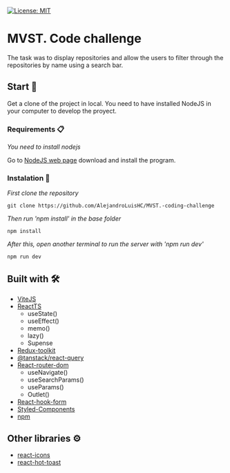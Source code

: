 [![License: MIT](https://img.shields.io/badge/License-MIT-yellow.svg)](https://opensource.org/licenses/MIT)
# MVST. Code challenge

The task was to display repositories and allow the users to filter through the repositories by name using a search bar. 

## Start 🚀

Get a clone of the project in local. You need to have installed NodeJS in your computer to develop the proyect.

### Requirements 📋

_You need to install nodejs_

Go to [NodeJS web page](https://nodejs.org/es/) download and install the
program.

### Instalation 🔧

_First clone the repository_

```
git clone https://github.com/AlejandroLuisHC/MVST.-coding-challenge
```

_Then run 'npm install' in the base folder_

```
npm install
```

_After this, open another terminal to run the server with 'npm run dev'_

```
npm run dev
```

## Built with 🛠️
- [ViteJS](https://vitejs.dev/)
- [ReactTS](https://es.reactjs.org/)
  - useState()
  - useEffect()
  - memo() 
  - lazy()
  - Supense
- [Redux-toolkit](https://redux-toolkit.js.org/)
- [@tanstack/react-query](https://tanstack.com/query/v4/?from=reactQueryV3&original=https://react-query-v3.tanstack.com/)
- [React-router-dom](https://reactrouter.com/en/main)
  - useNavigate()
  - useSearchParams()
  - useParams()
  - Outlet()
- [React-hook-form](https://react-hook-form.com/)
- [Styled-Components](https://styled-components.com/)
- [npm](https://www.npmjs.com/)

## Other libraries ⚙️
- [react-icons](https://react-icons.github.io/react-icons)
- [react-hot-toast](https://react-hot-toast.com/)
